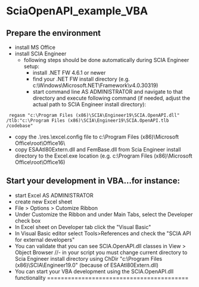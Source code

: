 # SciaOpenAPI_example_VBA
## Prepare the environment
* install MS Office
* install SCIA Engineer
    * following steps should be done automatically during SCIA Engineer setup:
        * install .NET FW 4.6.1 or newer
        * find your .NET FW install directory (e.g. c:\Windows\Microsoft.NET\Framework\v4.0.30319) 
        * start command line AS ADMINISTRATOR and navigate to that directory and execute following command (if needed, adjust the actual path to SCIA Engineer install directory):
```
 regasm "c:\Program Files (x86)\SCIA\Engineer19\SCIA.OpenAPI.dll" /tlb:"c:\Program Files (x86)\SCIA\Engineer19\SCIA.OpenAPI.tlb /codebase" 
```
* copy the .\res.\excel.config file to c:\Program Files (x86)\Microsoft Office\root\Office16\
* copy ESAAtl80Extern.dll and FemBase.dll from Scia Engineer install directory to the Excel.exe location (e.g. c:\Program Files (x86)\Microsoft Office\root\Office16\)


## Start your development in VBA...for instance:
- start Excel AS ADMINISTRATOR
- create new Excel sheet
- File > Options > Cutomize Ribbon
- Under Customize the Ribbon and under Main Tabs, select the Developer check box
- In Excel sheet on Developer tab click the "Visual Basic"
- In Visual Basic editor select Tools>References and check the "SCIA API for external developers"
- You can validate that you can see SCIA.OpenAPI.dll classes in View > Object Browser
//- in your script you must change current directory to Scia Engineer install directory using ChDir "c:\Program Files (x86)\SCIA\Engineer19.0\" (because of ESAAtl80Extern.dll)
- You can start your VBA development using the SCIA.OpenAPI.dll functionality
=========================================
